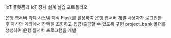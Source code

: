 IoT 플랫폼과 IoT 장치 설계 실습 포트폴리오

은행 웹서버 과제  시스템 제작 
Flask를 활용하여 은행 웹서버 개발
사용자가 로그인한 후 자신의 계좌에서 잔액을 조회하고 입금/출금할 수 있도록 구현
project_bank 폴더를 생성하여 은행 웹서버 프로그램을 개발
